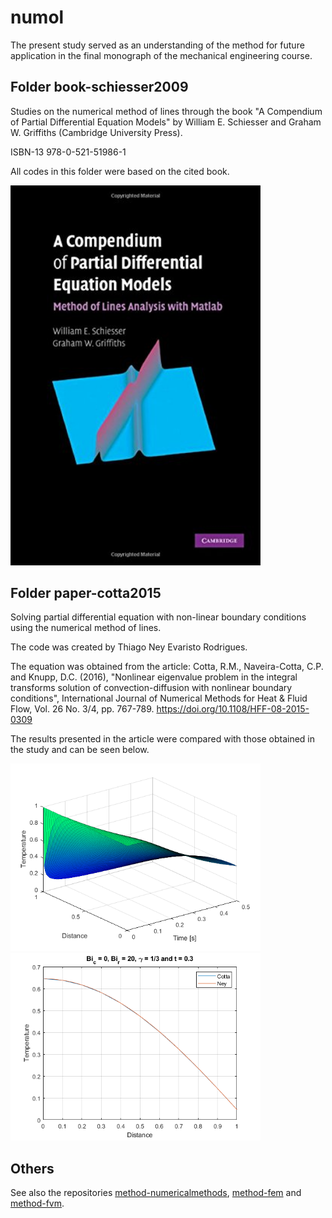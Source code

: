 # numol

The present study served as an understanding of the method for future application in the final monograph of the mechanical engineering course.

## Folder book-schiesser2009

Studies on the numerical method of lines through the book "A Compendium of Partial Differential Equation Models" by William E. Schiesser and Graham W. Griffiths (Cambridge University Press).

ISBN-13 978-0-521-51986-1

All codes in this folder were based on the cited book.

<img src="book-schiesser2009/book.jpg" width="400px">

## Folder paper-cotta2015

Solving partial differential equation with non-linear boundary conditions using the numerical method of lines.

The code was created by Thiago Ney Evaristo Rodrigues.

The equation was obtained from the article:
Cotta, R.M., Naveira-Cotta, C.P. and Knupp, D.C. (2016), "Nonlinear eigenvalue problem in the integral transforms solution of convection-diffusion with nonlinear boundary conditions", International Journal of Numerical Methods for Heat & Fluid Flow, Vol. 26 No. 3/4, pp. 767-789.
https://doi.org/10.1108/HFF-08-2015-0309

The results presented in the article were compared with those obtained in the study and can be seen below.

<img src="paper-cotta2015/images/surface.png" width="400px">
<img src="paper-cotta2015/images/comparation.png" width="400px">

## Others

See also the repositories [method-numericalmethods](https://github.com/thiagoneye/method-numericalmethods), [method-fem](https://github.com/thiagoneye/method-fem) and [method-fvm](https://github.com/thiagoneye/method-fvm).
